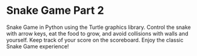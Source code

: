# Snake Game Part 2

Snake Game in Python using the Turtle graphics library. Control the snake with arrow keys, eat the food to grow, and avoid collisions with walls and yourself. Keep track of your score on the scoreboard. Enjoy the classic Snake Game experience!